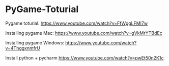 # PyGame-Toturial

Pygame toturial:
https://www.youtube.com/watch?v=FfWpgLFMI7w

Installing pygame Mac:
https://www.youtube.com/watch?v=gVkMrYTBdEc


Installing pygame Windows:
https://www.youtube.com/watch?v=4ThggxnmfrU

Install python + pycharm
https://www.youtube.com/watch?v=pwEt50n2K1c

